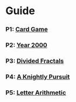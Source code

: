 # Guide

### P1: [Card Game](P1.py)

### P2: [Year 2000](P2.py)

### P3: [Divided Fractals](P3.py)

### P4: [A Knightly Pursuit](P4.py)

### P5: [Letter Arithmetic](P5.py)
